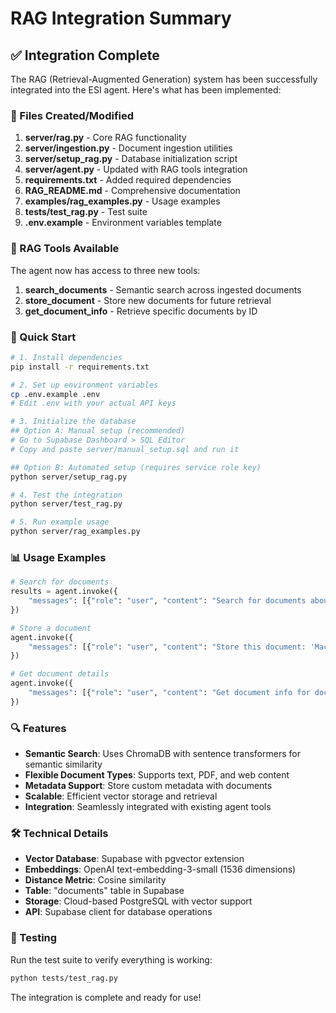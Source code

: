 # RAG Integration Summary

## ✅ Integration Complete

The RAG (Retrieval-Augmented Generation) system has been successfully integrated into the ESI agent. Here's what has been implemented:

### 📁 Files Created/Modified

1. **server/rag.py** - Core RAG functionality
2. **server/ingestion.py** - Document ingestion utilities
3. **server/setup_rag.py** - Database initialization script
4. **server/agent.py** - Updated with RAG tools integration
5. **requirements.txt** - Added required dependencies
6. **RAG_README.md** - Comprehensive documentation
7. **examples/rag_examples.py** - Usage examples
8. **tests/test_rag.py** - Test suite
9. **.env.example** - Environment variables template

### 🔧 RAG Tools Available

The agent now has access to three new tools:

1. **search_documents** - Semantic search across ingested documents
2. **store_document** - Store new documents for future retrieval
3. **get_document_info** - Retrieve specific documents by ID

### 🚀 Quick Start

```bash
# 1. Install dependencies
pip install -r requirements.txt

# 2. Set up environment variables
cp .env.example .env
# Edit .env with your actual API keys

# 3. Initialize the database
## Option A: Manual setup (recommended)
# Go to Supabase Dashboard > SQL Editor
# Copy and paste server/manual_setup.sql and run it

## Option B: Automated setup (requires service role key)
python server/setup_rag.py

# 4. Test the integration
python server/test_rag.py

# 5. Run example usage
python server/rag_examples.py
```

### 📊 Usage Examples

```python
# Search for documents
results = agent.invoke({
    "messages": [{"role": "user", "content": "Search for documents about machine learning"}]
})

# Store a document
agent.invoke({
    "messages": [{"role": "user", "content": "Store this document: 'Machine learning is...'"}]
})

# Get document details
agent.invoke({
    "messages": [{"role": "user", "content": "Get document info for doc_123"}]
})
```

### 🔍 Features

- **Semantic Search**: Uses ChromaDB with sentence transformers for semantic similarity
- **Flexible Document Types**: Supports text, PDF, and web content
- **Metadata Support**: Store custom metadata with documents
- **Scalable**: Efficient vector storage and retrieval
- **Integration**: Seamlessly integrated with existing agent tools

### 🛠️ Technical Details

- **Vector Database**: Supabase with pgvector extension
- **Embeddings**: OpenAI text-embedding-3-small (1536 dimensions)
- **Distance Metric**: Cosine similarity
- **Table**: "documents" table in Supabase
- **Storage**: Cloud-based PostgreSQL with vector support
- **API**: Supabase client for database operations

### 🧪 Testing

Run the test suite to verify everything is working:
```bash
python tests/test_rag.py
```

The integration is complete and ready for use!